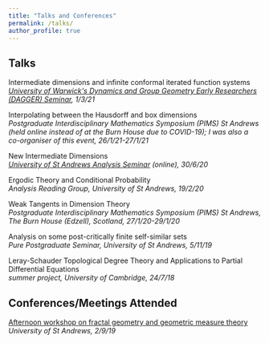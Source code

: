 ```yaml
---
title: "Talks and Conferences"
permalink: /talks/
author_profile: true
---
```


## Talks


Intermediate dimensions and infinite conformal iterated function systems  
*[University of Warwick's Dynamics and Group Geometry Early Researchers (DAGGER) Seminar](https://warwick.ac.uk/fac/sci/maths/research/events/seminars/areas/dagger), 1/3/21*


Interpolating between the Hausdorff and box dimensions  
*Postgraduate Interdisciplinary Mathematics Symposium (PIMS) St Andrews (held online instead of at the Burn House due to COVID-19); I was also a co-organiser of this event, 26/1/21-27/1/21* 

New Intermediate Dimensions  
*[University of St Andrews Analysis Seminar](http://www-maths.mcs.st-andrews.ac.uk/pg/pure/Analysis/seminars.html) (online), 30/6/20*

Ergodic Theory and Conditional Probability  
*Analysis Reading Group, University of St Andrews, 19/2/20*

Weak Tangents in Dimension Theory  
*Postgraduate Interdisciplinary Mathematics Symposium (PIMS) St Andrews, The Burn House (Edzell), Scotland, 27/1/20-29/1/20*

Analysis on some post-critically finite self-similar sets  
*Pure Postgraduate Seminar, University of St Andrews, 5/11/19*

Leray-Schauder Topological Degree Theory and Applications to Partial Differential Equations  
*summer project, University of Cambridge, 24/7/18*


## Conferences/Meetings Attended

[Afternoon workshop on fractal geometry and geometric measure theory](http://www.mcs.st-andrews.ac.uk/~jmf32/FG19.html)  
*University of St Andrews, 2/9/19*



